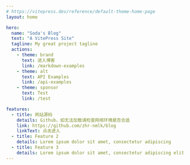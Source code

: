 ```yaml
---
# https://vitepress.dev/reference/default-theme-home-page
layout: home

hero:
  name: "Soda's Blog"
  text: "A VitePress Site"
  tagline: My great project tagline
  actions:
    - theme: brand
      text: 进入博客
      link: /markdown-examples
    - theme: alt
      text: API Examples
      link: /api-examples
    - theme: sponsor
      text: Test
      link: /test

features:
  - title: 网站源码
    details: Github，如无法加载请检查网络环境是否合适
    link: https://github.com/zhr-nmlk/blog
    linkText: 点击进入
  - title: Feature 2
    details: Lorem ipsum dolor sit amet, consectetur adipiscing
  - title: Feature 3
    details: Lorem ipsum dolor sit amet, consectetur adipiscing elit
---
```


